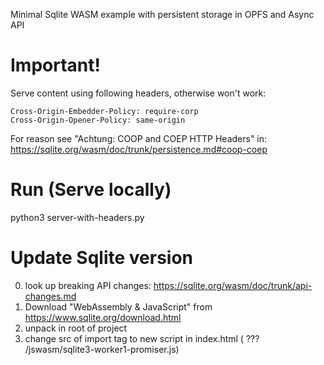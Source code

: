 Minimal Sqlite WASM example with persistent storage in OPFS and Async API


Important!
==========

Serve content using following headers, otherwise won't work:

    Cross-Origin-Embedder-Policy: require-corp
    Cross-Origin-Opener-Policy: same-origin

For reason see "Achtung: COOP and COEP HTTP Headers" in: https://sqlite.org/wasm/doc/trunk/persistence.md#coop-coep


Run (Serve locally)
===================

  python3 server-with-headers.py


Update Sqlite version
=====================

0) look up breaking API changes: https://sqlite.org/wasm/doc/trunk/api-changes.md
1) Download "WebAssembly & JavaScript" from https://www.sqlite.org/download.html
2) unpack in root of project
3) change src of import tag to new script in index.html ( ??? /jswasm/sqlite3-worker1-promiser.js)


